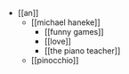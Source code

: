 - [[an]]
  - [[michael haneke]]
    - [[funny games]]
    - [[love]]
    - [[the piano teacher]]
  - [[pinocchio]]
